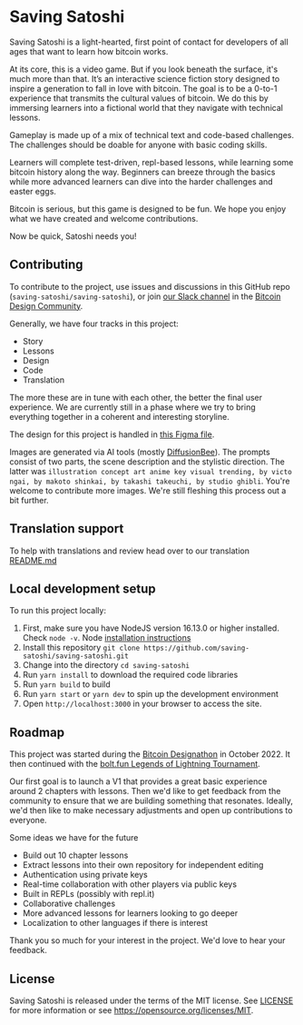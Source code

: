 # Saving Satoshi

Saving Satoshi is a light-hearted, first point of contact for developers of all ages that want to learn how bitcoin works.

At its core, this is a video game. But if you look beneath the surface, it's much more than that. It’s an interactive science fiction story designed to inspire a generation to fall in love with bitcoin. The goal is to be a 0-to-1 experience that transmits the cultural values of bitcoin. We do this by immersing learners into a fictional world that they navigate with technical lessons.

Gameplay is made up of a mix of technical text and code-based challenges. The challenges should be doable for anyone with basic coding skills.

Learners will complete test-driven, repl-based lessons, while learning some bitcoin history along the way. Beginners can breeze through the basics while more advanced learners can dive into the harder challenges and easter eggs.

Bitcoin is serious, but this game is designed to be fun. We hope you enjoy what we have created and welcome contributions.

Now be quick, Satoshi needs you!

## Contributing

To contribute to the project, use issues and discussions in this GitHub repo (`saving-satoshi/saving-satoshi`), or join [our Slack channel](https://bitcoindesign.slack.com/archives/C0442BRGJ5U) in the [Bitcoin Design Community](https://bitcoin.design/).

Generally, we have four tracks in this project:

- Story
- Lessons
- Design
- Code
- Translation

The more these are in tune with each other, the better the final user experience. We are currently still in a phase where we try to bring everything together in a coherent and interesting storyline.

The design for this project is handled in [this Figma file](https://www.figma.com/file/LqjK3Tpvd9KJ4buFArCJBQ/Saving-Satoshi?node-id=0%3A1&t=HMELTIqCz6Nh68LI-1).

Images are generated via AI tools (mostly [DiffusionBee](https://diffusionbee.com)). The prompts consist of two parts, the scene description and the stylistic direction. The latter was `illustration concept art anime key visual trending, by victo ngai, by makoto shinkai, by takashi takeuchi, by studio ghibli`. You're welcome to contribute more images. We're still fleshing this process out a bit further.

## Translation support

To help with translations and review head over to our translation [README.md](https://github.com/saving-satoshi/saving-satoshi/tree/master/i18n/README.md)

## Local development setup

To run this project locally:

1. First, make sure you have NodeJS version 16.13.0 or higher installed. Check `node -v`. Node [installation instructions](https://nodejs.org/en/download/package-manager/)
2. Install this repository `git clone https://github.com/saving-satoshi/saving-satoshi.git`
3. Change into the directory `cd saving-satoshi`
4. Run `yarn install` to download the required code libraries
5. Run `yarn build` to build
6. Run `yarn start` or `yarn dev` to spin up the development environment
7. Open `http://localhost:3000` in your browser to access the site.

## Roadmap

This project was started during the [Bitcoin Designathon](http://event.bitcoin.design) in October 2022. It then continued with the [bolt.fun Legends of Lightning Tournament](https://makers.bolt.fun/project/saving-satoshi).

Our first goal is to launch a V1 that provides a great basic experience around 2 chapters with lessons. Then we'd like to get feedback from the community to ensure that we are building something that resonates. Ideally, we'd then like to make necessary adjustments and open up contributions to everyone.

Some ideas we have for the future

- Build out 10 chapter lessons
- Extract lessons into their own repository for independent editing
- Authentication using private keys
- Real-time collaboration with other players via public keys
- Built in REPLs (possibly with repl.it)
- Collaborative challenges
- More advanced lessons for learners looking to go deeper
- Localization to other languages if there is interest

Thank you so much for your interest in the project. We'd love to hear your feedback.

## License

Saving Satoshi is released under the terms of the MIT license. See [LICENSE](https://github.com/ecurrencyhodler/saving-satoshi/blob/master/license) for more information or see https://opensource.org/licenses/MIT.
